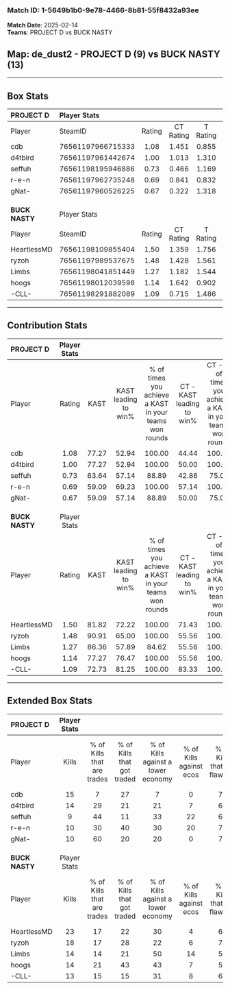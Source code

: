 ### Match ID: 1-5649b1b0-9e78-4466-8b81-55f8432a93ee  
**Match Date**: 2025-02-14  
**Teams**: PROJECT D vs BUCK NASTY  

## **Map**: de_dust2 - PROJECT D (9) vs BUCK NASTY (13)  
---  

## Box Stats  

| **PROJECT D**  | Player Stats      |        |           |          |       |      |       |         |        |      |     |
| :- | :- | :-: | :-: | :-: | :-: | :-: | :-: | :-: | :-: | :-: | :-: |
| Player         | SteamID           | Rating | CT Rating | T Rating | KAST  | ADR  | Kills | Assists | Deaths | K/D  | HS% |
| cdb            | 76561197966715333 |  1.08  |   1.451   |  0.855   | 77.27 | 67.9 |  15   |    2    |   15   | 1.00 | 53  |
| d4tbird        | 76561197961442674 |  1.00  |   1.013   |  1.310   | 77.27 | 61.4 |  14   |    4    |   16   | 0.88 | 50  |
| seffuh         | 76561198195946886 |  0.73  |   0.466   |  1.169   | 63.64 | 63.6 |   9   |    8    |   16   | 0.56 | 77  |
| r-e-n          | 76561197962735248 |  0.69  |   0.841   |  0.832   | 59.09 | 61.6 |  10   |    4    |   17   | 0.59 | 10  |
| gNat-          | 76561197960526225 |  0.67  |   0.322   |  1.318   | 59.09 | 60.8 |  10   |    5    |   18   | 0.56 | 50  |
|                |                   |        |           |          |       |      |       |         |        |      |     |
|                |                   |        |           |          |       |      |       |         |        |      |     |
|                |                   |        |           |          |       |      |       |         |        |      |     |
| **BUCK NASTY** | Player Stats      |        |           |          |       |      |       |         |        |      |     |
| Player         | SteamID           | Rating | CT Rating | T Rating | KAST  | ADR  | Kills | Assists | Deaths | K/D  | HS% |
| HeartlessMD    | 76561198109855404 |  1.50  |   1.359   |  1.756   | 81.82 | 87.3 |  23   |    0    |   14   | 1.64 | 13  |
| ryzoh          | 76561197989537675 |  1.48  |   1.428   |  1.561   | 90.91 | 83.4 |  18   |    4    |   10   | 1.80 | 50  |
| Limbs          | 76561198041851449 |  1.27  |   1.182   |  1.544   | 86.36 | 85.5 |  14   |    5    |   11   | 1.27 | 64  |
| hoogs          | 76561198012039598 |  1.14  |   1.642   |  0.902   | 77.27 | 76.4 |  14   |    8    |   13   | 1.08 | 64  |
| -CLL-          | 76561198291882089 |  1.09  |   0.715   |  1.486   | 72.73 | 63.6 |  13   |    5    |   10   | 1.30 | 76  |
---  

## Contribution Stats  

| **PROJECT D**  | Player Stats |       |                      |                                                        |                           |                                                             |                          |                                                            |
| :- | :-: | :-: | :-: | :-: | :-: | :-: | :-: | :-: |
| Player         |    Rating    | KAST  | KAST leading to win% | % of times you achieve a KAST in your teams won rounds | CT - KAST leading to win% | CT - % of times you achieve a KAST in your teams won rounds | T - KAST leading to win% | T - % of times you achieve a KAST in your teams won rounds |
| cdb            |     1.08     | 77.27 |        52.94         |                         100.00                         |           44.44           |                           100.00                            |          62.50           |                           100.00                           |
| d4tbird        |     1.00     | 77.27 |        52.94         |                         100.00                         |           50.00           |                           100.00                            |          55.56           |                           100.00                           |
| seffuh         |     0.73     | 63.64 |        57.14         |                         88.89                          |           42.86           |                            75.00                            |          71.43           |                           100.00                           |
| r-e-n          |     0.69     | 59.09 |        69.23         |                         100.00                         |           57.14           |                           100.00                            |          83.33           |                           100.00                           |
| gNat-          |     0.67     | 59.09 |        57.14         |                         88.89                          |           50.00           |                            75.00                            |          62.50           |                           100.00                           |
|                |              |       |                      |                                                        |                           |                                                             |                          |                                                            |
|                |              |       |                      |                                                        |                           |                                                             |                          |                                                            |
|                |              |       |                      |                                                        |                           |                                                             |                          |                                                            |
| **BUCK NASTY** | Player Stats |       |                      |                                                        |                           |                                                             |                          |                                                            |
| Player         |    Rating    | KAST  | KAST leading to win% | % of times you achieve a KAST in your teams won rounds | CT - KAST leading to win% | CT - % of times you achieve a KAST in your teams won rounds | T - KAST leading to win% | T - % of times you achieve a KAST in your teams won rounds |
| HeartlessMD    |     1.50     | 81.82 |        72.22         |                         100.00                         |           71.43           |                           100.00                            |          72.73           |                           100.00                           |
| ryzoh          |     1.48     | 90.91 |        65.00         |                         100.00                         |           55.56           |                           100.00                            |          72.73           |                           100.00                           |
| Limbs          |     1.27     | 86.36 |        57.89         |                         84.62                          |           55.56           |                           100.00                            |          60.00           |                           75.00                            |
| hoogs          |     1.14     | 77.27 |        76.47         |                         100.00                         |           55.56           |                           100.00                            |          100.00          |                           100.00                           |
| -CLL-          |     1.09     | 72.73 |        81.25         |                         100.00                         |           83.33           |                           100.00                            |          80.00           |                           100.00                           |
---  

## Extended Box Stats  

| **PROJECT D**  | Player Stats |                            |                            |                                    |                         |                              |                                 |        |                             |                                     |                          |                               |                            |
| :- | :-: | :-: | :-: | :-: | :-: | :-: | :-: | :-: | :-: | :-: | :-: | :-: | :-: |
| Player         |    Kills     | % of Kills that are trades | % of Kills that got traded | % of Kills against a lower economy | % of Kills against ecos | % of Kills that are flawless | % of Kills that are close duels | Deaths | % of Deaths that get traded | % of Deaths against a lower economy | % of Deaths against ecos | % of Deaths that are flawless | % of Deaths that are close |
| cdb            |      15      |             7              |             27             |                 7                  |            0            |              73              |                7                |   15   |             27              |                 20                  |            0             |              73               |             7              |
| d4tbird        |      14      |             29             |             21             |                 21                 |            7            |              64              |                0                |   16   |             38              |                 19                  |            0             |              63               |             6              |
| seffuh         |      9       |             44             |             11             |                 33                 |           22            |              67              |                0                |   16   |             13              |                 19                  |            0             |              50               |             13             |
| r-e-n          |      10      |             30             |             40             |                 30                 |           20            |              70              |               10                |   17   |             35              |                 18                  |            0             |              65               |             0              |
| gNat-          |      10      |             60             |             20             |                 20                 |            0            |              70              |                0                |   18   |             17              |                 17                  |            0             |              61               |             11             |
|                |              |                            |                            |                                    |                         |                              |                                 |        |                             |                                     |                          |                               |                            |
|                |              |                            |                            |                                    |                         |                              |                                 |        |                             |                                     |                          |                               |                            |
|                |              |                            |                            |                                    |                         |                              |                                 |        |                             |                                     |                          |                               |                            |
| **BUCK NASTY** | Player Stats |                            |                            |                                    |                         |                              |                                 |        |                             |                                     |                          |                               |                            |
| Player         |    Kills     | % of Kills that are trades | % of Kills that got traded | % of Kills against a lower economy | % of Kills against ecos | % of Kills that are flawless | % of Kills that are close duels | Deaths | % of Deaths that get traded | % of Deaths against a lower economy | % of Deaths against ecos | % of Deaths that are flawless | % of Deaths that are close |
| HeartlessMD    |      23      |             17             |             22             |                 30                 |            4            |              65              |                9                |   14   |             21              |                 29                  |            0             |              100              |             0              |
| ryzoh          |      18      |             17             |             28             |                 22                 |            6            |              72              |                6                |   10   |             10              |                 30                  |            0             |              50               |             0              |
| Limbs          |      14      |             14             |             21             |                 50                 |           14            |              50              |                7                |   11   |             36              |                 36                  |            9             |              45               |             9              |
| hoogs          |      14      |             21             |             43             |                 43                 |            7            |              57              |                0                |   13   |             31              |                 38                  |            8             |              62               |             8              |
| -CLL-          |      13      |             15             |             15             |                 31                 |            8            |              62              |               15                |   10   |             20              |                 30                  |            0             |              80               |             0              |
